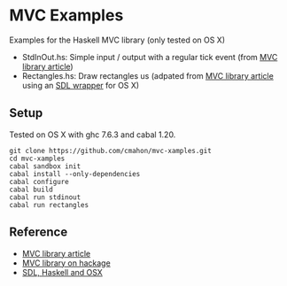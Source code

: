 # MVC Examples

Examples for the Haskell MVC library (only tested on OS X)

* StdInOut.hs: Simple input / output with a regular tick event (from [MVC library article][mvc-article])
* Rectangles.hs: Draw rectangles us (adpated from [MVC library article][mvc-article] using an [SDL wrapper][sdl-osx-article] for OS X)

## Setup

Tested on OS X with ghc 7.6.3 and cabal 1.20.

    git clone https://github.com/cmahon/mvc-xamples.git
    cd mvc-xamples
    cabal sandbox init
    cabal install --only-dependencies
    cabal configure
    cabal build
    cabal run stdinout
    cabal run rectangles

## Reference

* [MVC library article][mvc-article]
* [MVC library on hackage](http://hackage.haskell.org/package/mvc)
* [SDL, Haskell and OSX][sdl-osx-article]


[mvc-article]: http://www.haskellforall.com/2014/04/model-view-controller-haskell-style.html "MVC Article Link"
[sdl-osx-article]: http://www.witwenmacher.com/posts/2012-12-31-SDL-and-haskell.html "SDL OSX Article Link"
